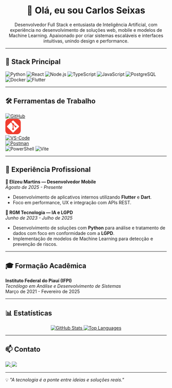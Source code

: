 <h1 align="center">👋 Olá, eu sou Carlos Seixas</h1>

<p align="center">
Desenvolvedor Full Stack e entusiasta de Inteligência Artificial, com experiência no desenvolvimento de soluções web, mobile e modelos de Machine Learning. Apaixonado por criar sistemas escaláveis e interfaces intuitivas, unindo design e performance.
</p>

---

## 🚀 Stack Principal
<div>
  <img height="48px" alt="Python" src="https://skillicons.dev/icons?i=python"/>
  <img height="48px" alt="React" src="https://skillicons.dev/icons?i=react"/>
  <img height="48px" alt="Node.js" src="https://skillicons.dev/icons?i=nodejs"/>
  <img height="48px" alt="TypeScript" src="https://skillicons.dev/icons?i=ts"/>
  <img height="48px" alt="JavaScript" src="https://skillicons.dev/icons?i=js"/>
  <img height="48px" alt="PostgreSQL" src="https://skillicons.dev/icons?i=postgres"/>
  <img height="48px" alt="Docker" src="https://skillicons.dev/icons?i=docker"/>
  <img height="48px" alt="Flutter" src="https://skillicons.dev/icons?i=flutter"/>
</div>

---

## 🛠 Ferramentas de Trabalho
[<img height="48px" alt="GitHub" src="https://skillicons.dev/icons?i=github"/>](https://github.com/)  
[<img height="48px" alt="Git" src="https://raw.githubusercontent.com/tandpfun/skill-icons/main/icons/Git.svg"/>](https://git-scm.com)  
[<img height="48px" alt="VS-Code" src="https://skillicons.dev/icons?i=vscode"/>](https://code.visualstudio.com)  
[<img height="48px" alt="Postman" src="https://i.postimg.cc/QNyBTNVk/postman.png"/>](https://www.postman.com)  
<img height="48px" alt="PowerShell" src="https://skillicons.dev/icons?i=powershell"/>
<img height="48px" alt="Vite" src="https://skillicons.dev/icons?i=vite"/>

---

## 💼 Experiência Profissional

**📱 Elizeu Martins — Desenvolvedor Mobile**  
_Agosto de 2025 - Presente_  
- Desenvolvimento de aplicativos internos utilizando **Flutter** e **Dart**.  
- Foco em performance, UX e integração com APIs REST.

**🤖 RGM Tecnologia — IA e LGPD**  
_Junho de 2023 - Julho de 2025_  
- Desenvolvimento de soluções com **Python** para análise e tratamento de dados com foco em conformidade com a **LGPD**.  
- Implementação de modelos de Machine Learning para detecção e prevenção de riscos.

---

## 🎓 Formação Acadêmica
**Instituto Federal do Piauí (IFPI)**  
_Tecnólogo em Análise e Desenvolvimento de Sistemas_  
Março de 2021 - Fevereiro de 2025  

---

## 📊 Estatísticas
<div align="center">
  <a href="https://github.com/CarlosSeixas2">
    <img height="180em" src="https://github-readme-stats.vercel.app/api?username=CarlosSeixas2&show_icons=true&theme=dark&include_all_commits=true&count_private=true" alt="GitHub Stats"/>
  </a>
  <a href="https://github.com/CarlosSeixas2">
    <img height="180em" src="https://github-readme-stats.vercel.app/api/top-langs/?username=CarlosSeixas2&layout=compact&langs_count=7&theme=dark" alt="Top Languages"/>
  </a>
</div>

---

## 📫 Contato
<a href="mailto:carlosseixasof@gmail.com" title="Gmail">
  <img src="https://img.shields.io/badge/-Gmail-FF0000?style=flat-square&labelColor=FF0000&logo=gmail&logoColor=white"/>
</a>
<a href="https://www.linkedin.com/in/carlos-seixas-050b4724a/" title="LinkedIn">
  <img src="https://img.shields.io/badge/-Linkedin-0e76a8?style=flat-square&logo=Linkedin&logoColor=white"/>
</a>

---
💡 _"A tecnologia é a ponte entre ideias e soluções reais."_
